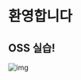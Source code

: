 # 환영합니다

## OSS 실습!

![img](https://www.kiasportage.net/files/attach/images/7401610/149/446/007/%ED%95%98%EB%8A%98.jpg)
